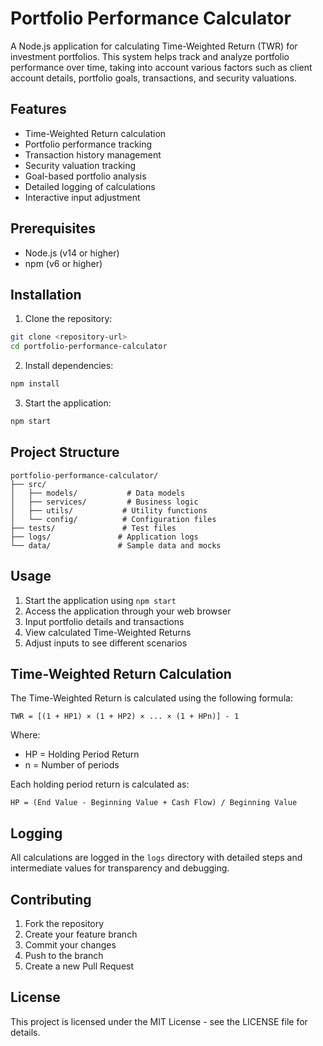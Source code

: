 # Portfolio Performance Calculator

A Node.js application for calculating Time-Weighted Return (TWR) for investment portfolios. This system helps track and analyze portfolio performance over time, taking into account various factors such as client account details, portfolio goals, transactions, and security valuations.

## Features

- Time-Weighted Return calculation
- Portfolio performance tracking
- Transaction history management
- Security valuation tracking
- Goal-based portfolio analysis
- Detailed logging of calculations
- Interactive input adjustment

## Prerequisites

- Node.js (v14 or higher)
- npm (v6 or higher)

## Installation

1. Clone the repository:
```bash
git clone <repository-url>
cd portfolio-performance-calculator
```

2. Install dependencies:
```bash
npm install
```

3. Start the application:
```bash
npm start
```

## Project Structure

```
portfolio-performance-calculator/
├── src/
│   ├── models/           # Data models
│   ├── services/         # Business logic
│   ├── utils/           # Utility functions
│   └── config/          # Configuration files
├── tests/               # Test files
├── logs/               # Application logs
└── data/               # Sample data and mocks
```

## Usage

1. Start the application using `npm start`
2. Access the application through your web browser
3. Input portfolio details and transactions
4. View calculated Time-Weighted Returns
5. Adjust inputs to see different scenarios

## Time-Weighted Return Calculation

The Time-Weighted Return is calculated using the following formula:
```
TWR = [(1 + HP1) × (1 + HP2) × ... × (1 + HPn)] - 1
```
Where:
- HP = Holding Period Return
- n = Number of periods

Each holding period return is calculated as:
```
HP = (End Value - Beginning Value + Cash Flow) / Beginning Value
```

## Logging

All calculations are logged in the `logs` directory with detailed steps and intermediate values for transparency and debugging.

## Contributing

1. Fork the repository
2. Create your feature branch
3. Commit your changes
4. Push to the branch
5. Create a new Pull Request

## License

This project is licensed under the MIT License - see the LICENSE file for details. 